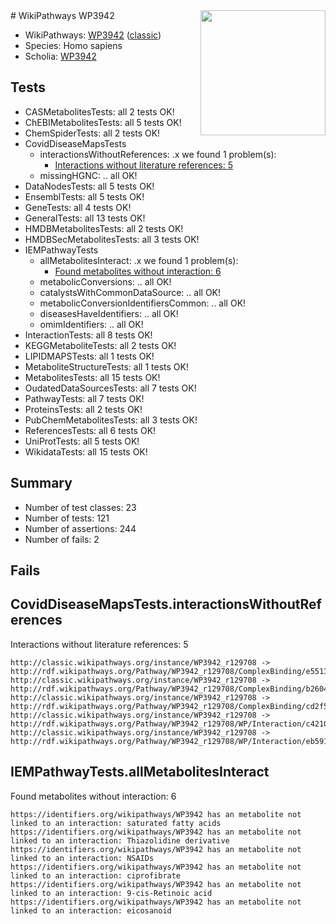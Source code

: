 <img style="float: right; width: 200px" src="https://cms-assets.nporadio.nl/npo3fm/NPO-Serious-Request-Logo-Groen-Ik-Steun-RGB.png" />
# WikiPathways WP3942

* WikiPathways: [WP3942](https://wikipathways.org/pathways/WP3942) ([classic](https://classic.wikipathways.org/instance/WP3942))
* Species: Homo sapiens
* Scholia: [WP3942](https://scholia.toolforge.org/wikipathways/WP3942)
## Tests
* CASMetabolitesTests: all 2 tests OK!
* ChEBIMetabolitesTests: all 5 tests OK!
* ChemSpiderTests: all 2 tests OK!
* CovidDiseaseMapsTests
    * interactionsWithoutReferences: .x we found 1 problem(s):
        * [Interactions without literature references: 5](#2e295933)
    * missingHGNC: .. all OK!
* DataNodesTests: all 5 tests OK!
* EnsemblTests: all 5 tests OK!
* GeneTests: all 4 tests OK!
* GeneralTests: all 13 tests OK!
* HMDBMetabolitesTests: all 2 tests OK!
* HMDBSecMetabolitesTests: all 3 tests OK!
* IEMPathwayTests
    * allMetabolitesInteract: .x we found 1 problem(s):
        * [Found metabolites without interaction: 6](#2bc2e7f1)
    * metabolicConversions: .. all OK!
    * catalystsWithCommonDataSource: .. all OK!
    * metabolicConversionIdentifiersCommon: .. all OK!
    * diseasesHaveIdentifiers: .. all OK!
    * omimIdentifiers: .. all OK!
* InteractionTests: all 8 tests OK!
* KEGGMetaboliteTests: all 2 tests OK!
* LIPIDMAPSTests: all 1 tests OK!
* MetaboliteStructureTests: all 1 tests OK!
* MetabolitesTests: all 15 tests OK!
* OudatedDataSourcesTests: all 7 tests OK!
* PathwayTests: all 7 tests OK!
* ProteinsTests: all 2 tests OK!
* PubChemMetabolitesTests: all 3 tests OK!
* ReferencesTests: all 6 tests OK!
* UniProtTests: all 5 tests OK!
* WikidataTests: all 15 tests OK!


## Summary

* Number of test classes: 23
* Number of tests: 121
* Number of assertions: 244
* Number of fails: 2

## Fails

<a name="2e295933" />

## CovidDiseaseMapsTests.interactionsWithoutReferences

Interactions without literature references: 5
```
http://classic.wikipathways.org/instance/WP3942_r129708 -> http://rdf.wikipathways.org/Pathway/WP3942_r129708/ComplexBinding/e5513
http://classic.wikipathways.org/instance/WP3942_r129708 -> http://rdf.wikipathways.org/Pathway/WP3942_r129708/ComplexBinding/b2604
http://classic.wikipathways.org/instance/WP3942_r129708 -> http://rdf.wikipathways.org/Pathway/WP3942_r129708/ComplexBinding/cd2f5
http://classic.wikipathways.org/instance/WP3942_r129708 -> http://rdf.wikipathways.org/Pathway/WP3942_r129708/WP/Interaction/c4210
http://classic.wikipathways.org/instance/WP3942_r129708 -> http://rdf.wikipathways.org/Pathway/WP3942_r129708/WP/Interaction/eb591
```

<a name="2bc2e7f1" />

## IEMPathwayTests.allMetabolitesInteract

Found metabolites without interaction: 6
```
https://identifiers.org/wikipathways/WP3942 has an metabolite not linked to an interaction: saturated fatty acids
https://identifiers.org/wikipathways/WP3942 has an metabolite not linked to an interaction: Thiazolidine derivative
https://identifiers.org/wikipathways/WP3942 has an metabolite not linked to an interaction: NSAIDs
https://identifiers.org/wikipathways/WP3942 has an metabolite not linked to an interaction: ciprofibrate
https://identifiers.org/wikipathways/WP3942 has an metabolite not linked to an interaction: 9-cis-Retinoic acid
https://identifiers.org/wikipathways/WP3942 has an metabolite not linked to an interaction: eicosanoid
```

